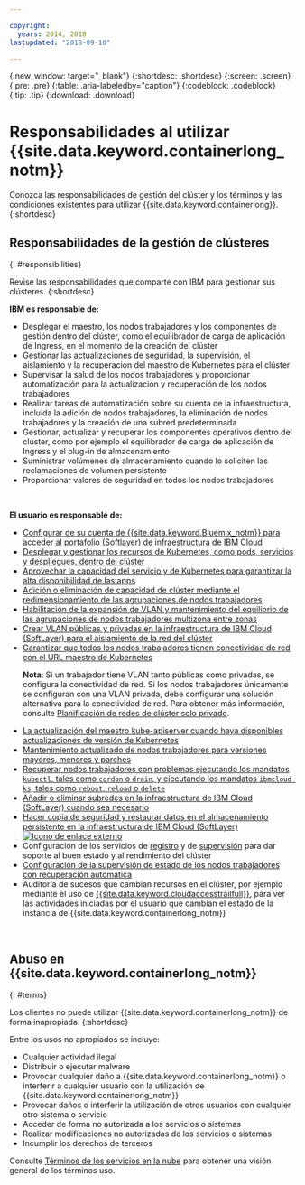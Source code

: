 ```yaml
---

copyright:
  years: 2014, 2018
lastupdated: "2018-09-10"

---
```


{:new_window: target="_blank"}
{:shortdesc: .shortdesc}
{:screen: .screen}
{:pre: .pre}
{:table: .aria-labeledby="caption"}
{:codeblock: .codeblock}
{:tip: .tip}
{:download: .download}



# Responsabilidades al utilizar {{site.data.keyword.containerlong_notm}}
Conozca las responsabilidades de gestión del clúster y los términos y las condiciones existentes para utilizar {{site.data.keyword.containerlong}}.
{:shortdesc}

## Responsabilidades de la gestión de clústeres
{: #responsibilities}

Revise las responsabilidades que comparte con IBM para gestionar sus clústeres.
{:shortdesc}

**IBM es responsable de:**

- Desplegar el maestro, los nodos trabajadores y los componentes de gestión dentro del clúster, como el equilibrador de carga de aplicación de Ingress, en el momento de la creación del clúster
- Gestionar las actualizaciones de seguridad, la supervisión, el aislamiento y la recuperación del maestro de Kubernetes para el clúster
- Supervisar la salud de los nodos trabajadores y proporcionar automatización para la actualización y recuperación de los nodos trabajadores
- Realizar tareas de automatización sobre su cuenta de la infraestructura, incluida la adición de nodos trabajadores, la eliminación de nodos trabajadores y la creación de una subred predeterminada
- Gestionar, actualizar y recuperar los componentes operativos dentro del clúster, como por ejemplo el equilibrador de carga de aplicación de Ingress y el plug-in de almacenamiento
- Suministrar volúmenes de almacenamiento cuando lo soliciten las reclamaciones de volumen persistente
- Proporcionar valores de seguridad en todos los nodos trabajadores

</br>

**El usuario es responsable de:**

- [Configurar de su cuenta de {{site.data.keyword.Bluemix_notm}} para acceder al portafolio (Softlayer) de infraestructura de IBM Cloud](cs_troubleshoot_clusters.html#cs_credentials)
- [Desplegar y gestionar los recursos de Kubernetes, como pods, servicios y despliegues, dentro del clúster](cs_app.html#app_cli)
- [Aprovechar la capacidad del servicio y de Kubernetes para garantizar la alta disponibilidad de las apps](cs_app.html#highly_available_apps)
- [Adición o eliminación de capacidad de clúster mediante el redimensionamiento de las agrupaciones de nodos trabajadores](cs_clusters.html#add_workers)
- [Habilitación de la expansión de VLAN y mantenimiento del equilibrio de las agrupaciones de nodos trabajadores multizona entre zonas](cs_clusters_planning.html#ha_clusters)
- [Crear VLAN públicas y privadas en la infraestructura de IBM Cloud (SoftLayer) para el aislamiento de la red del clúster](/docs/infrastructure/vlans/getting-started.html#getting-started-with-vlans)
- [Garantizar que todos los nodos trabajadores tienen conectividad de red con el URL maestro de Kubernetes](cs_firewall.html#firewall) <p>**Nota**: Si un trabajador tiene VLAN tanto públicas como privadas, se configura la conectividad de red. Si los nodos trabajadores únicamente se configuran con una VLAN privada, debe configurar una solución alternativa para la conectividad de red. Para obtener más información, consulte [Planificación de redes de clúster solo privado](cs_network_cluster.html#private_vlan). </p>
- [La actualización del maestro kube-apiserver cuando haya disponibles actualizaciones de versión de Kubernetes](cs_cluster_update.html#master)
- [Mantenimiento actualizado de nodos trabajadores para versiones mayores, menores y parches](cs_cluster_update.html#worker_node)
- [Recuperar nodos trabajadores con problemas ejecutando los mandatos `kubectl`, tales como `cordon` o `drain`, y ejecutando los mandatos `ibmcloud ks`, tales como `reboot`, `reload` o `delete`](cs_cli_reference.html#cs_worker_reboot)
- [Añadir o eliminar subredes en la infraestructura de IBM Cloud (SoftLayer) cuando sea necesario](cs_subnets.html#subnets)
- [Hacer copia de seguridad y restaurar datos en el almacenamiento persistente en la infraestructura de IBM Cloud (SoftLayer) ![Icono de enlace externo](../icons/launch-glyph.svg "Icono de enlace externo")](../services/RegistryImages/ibm-backup-restore/index.html)
- Configuración de los servicios de [registro](cs_health.html#logging) y de [supervisión](cs_health.html#view_metrics) para dar soporte al buen estado y al rendimiento del clúster
- [Configuración de la supervisión de estado de los nodos trabajadores con recuperación automática](cs_health.html#autorecovery)
- Auditoría de sucesos que cambian recursos en el clúster, por ejemplo mediante el uso de [ {{site.data.keyword.cloudaccesstrailfull}}](cs_at_events.html#at_events), para ver las actividades iniciadas por el usuario que cambian el estado de la instancia de {{site.data.keyword.containerlong_notm}}

<br />


## Abuso en {{site.data.keyword.containerlong_notm}}
{: #terms}

Los clientes no puede utilizar {{site.data.keyword.containerlong_notm}} de forma inapropiada.
{:shortdesc}

Entre los usos no apropiados se incluye:

*   Cualquier actividad ilegal
*   Distribuir o ejecutar malware
*   Provocar cualquier daño a {{site.data.keyword.containerlong_notm}} o interferir a cualquier usuario con la utilización de {{site.data.keyword.containerlong_notm}}
*   Provocar daños o interferir la utilización de otros usuarios con cualquier otro sistema o servicio
*   Acceder de forma no autorizada a los servicios o sistemas
*   Realizar modificaciones no autorizadas de los servicios o sistemas
*   Incumplir los derechos de terceros


Consulte [Términos de los servicios en la nube](https://console.bluemix.net/docs/overview/terms-of-use/notices.html#terms) para obtener una visión general de los términos uso.
